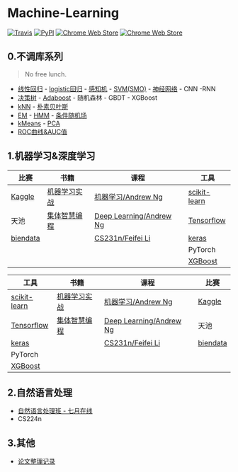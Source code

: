 # Machine-Learning

[![Travis](https://img.shields.io/travis/rust-lang/rust.svg)](https://github.com/fire717/Machine-Learning) [![PyPI](https://img.shields.io/pypi/pyversions/Django.svg)](https://github.com/fire717/Machine-Learning) [![Chrome Web Store](https://img.shields.io/chrome-web-store/price/nimelepbpejjlbmoobocpfnjhihnpked.svg)](https://github.com/fire717/Machine-Learning) [![Chrome Web Store](https://img.shields.io/chrome-web-store/stars/nimelepbpejjlbmoobocpfnjhihnpked.svg)](https://github.com/fire717/Machine-Learning)

## 0.不调库系列 
> No free lunch.

* [线性回归](/mine/ex1_py_liner.ipynb) - [logistic回归](/mine/LR.ipynb) - [感知机](/mine/perceptron.ipynb) - [SVM(SMO)](/mine/SVM.ipynb) - [神经网络](/mine/NN.ipynb) - CNN -RNN
* [决策树](/mine/DecisionTree.ipynb) - [Adaboost](/mine/Adaboost.ipynb) - 随机森林 - GBDT - XGBoost
* [kNN](/mine/kNN.ipynb) - [朴素贝叶斯](/mine/NaiveBayes.ipynb)
* [EM](/mine/EM.ipynb) - [HMM](/mine/HMM.ipynb) - [条件随机场](/mine/CRF.ipynb)
* [kMeans](/mine/kMeans.ipynb) - [PCA](/mine/PCA.ipynb)
* [ROC曲线&AUC值](/mine/ROC_AUC.ipynb)

## 1.机器学习&深度学习

  比赛   |     书籍      |    课程     |    工具
---------|---------------|-------------|--------
[Kaggle](/kaggle)  | [机器学习实战](/ML_in_action)  | [机器学习/Andrew Ng](/coursera_ML)      | [scikit-learn](/scikit-learn)
天池  | [集体智慧编程](/JTZHBC)     | [Deep Learning/Andrew Ng](/DL_AndrewNg) | [Tensorflow](/tensorflow)
[biendata](/biendata) |      | [CS231n/Feifei Li](/cs231n)      | [keras](/keras) 
  |  | | |  PyTorch
  |  | | |  [XGBoost](/xgboost)

  工具   |     书籍      |    课程     |    比赛
---------|---------------|-------------|--------
 [scikit-learn](/scikit-learn)| [机器学习实战](/ML_in_action)  | [机器学习/Andrew Ng](/coursera_ML)      | [Kaggle](/kaggle) 
 [Tensorflow](/tensorflow) | [集体智慧编程](/JTZHBC)     | [Deep Learning/Andrew Ng](/DL_AndrewNg) | 天池
[keras](/keras)  |      | [CS231n/Feifei Li](/cs231n)      | [biendata](/biendata)
 PyTorch |  | | |  
 [XGBoost](/xgboost) |  | | |  

## 2.自然语言处理
* [自然语言处理班 - 七月在线](/NLP/qiyuezaixian)
* CS224n

## 3.其他
* [论文整理记录](/papers)




